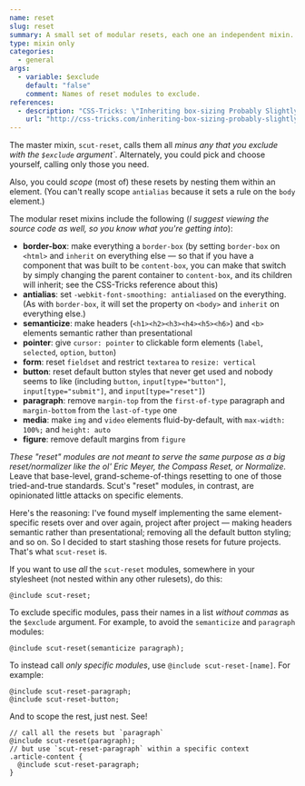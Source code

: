 ```yaml
---
name: reset
slug: reset
summary: A small set of modular resets, each one an independent mixin.
type: mixin only
categories:
  - general
args:
  - variable: $exclude
    default: "false"
    comment: Names of reset modules to exclude.
references:
  - description: "CSS-Tricks: \"Inheriting box-sizing Probably Slightly Better Best-Practice\""
    url: "http://css-tricks.com/inheriting-box-sizing-probably-slightly-better-best-practice/"
---
```


The master mixin, `scut-reset`, calls them all *minus any that you exclude with the `$exclude` argument`*. Alternately, you could pick and choose yourself, calling only those you need.

Also, you could *scope* (most of) these resets by nesting them within an element. (You can't really scope `antialias` because it sets a rule on the `body` element.)

The modular reset mixins include the following (*I suggest viewing the source code as well, so you know what you're getting into*):

- **border-box**: make everything a `border-box` (by setting `border-box` on `<html>` and `inherit` on everything else &mdash; so that if you have a component that was built to be `content-box`, you can make that switch by simply changing the parent container to `content-box`, and its children will inherit; see the CSS-Tricks reference about this)
- **antialias**: set `-webkit-font-smoothing: antialiased` on the everything. (As with `border-box`, it will set the property on `<body>` and `inherit` on everything else.)
- **semanticize**: make headers (`<h1><h2><h3><h4><h5><h6>`) and `<b>` elements semantic rather than presentational
- **pointer**: give `cursor: pointer` to clickable form elements (`label`, `selected`, `option`, `button`)
- **form**: reset `fieldset` and restrict `textarea` to `resize: vertical`
- **button**: reset default button styles that never get used and nobody seems to like (including `button`, `input[type="button"]`, `input[type="submit"]`, and `input[type="reset"]`)
- **paragraph**: remove `margin-top` from the `first-of-type` paragraph and `margin-bottom` from the `last-of-type` one
- **media**: make `img` and `video` elements fluid-by-default, with `max-width: 100%;` and `height: auto`
- **figure**: remove default margins from `figure`

*These "reset" modules are not meant to serve the same purpose as a big reset/normalizer like the ol' Eric Meyer, the Compass Reset, or Normalize.* Leave that base-level, grand-scheme-of-things resetting to one of those tried-and-true standards. Scut's "reset" modules, in contrast, are opinionated little attacks on specific elements.

Here's the reasoning: I've found myself implementing the same element-specific resets over and over again, project after project &mdash; making headers semantic rather than presentational; removing all the default button styling; and so on. So I decided to start stashing those resets for future projects. That's what `scut-reset` is.

If you want to use *all* the `scut-reset` modules, somewhere in your stylesheet (not nested within any other rulesets), do this:

<pre class="language-scss"><code>@include scut-reset;</code></pre>

To exclude specific modules, pass their names in a list *without commas* as the `$exclude` argument. For example, to avoid the `semanticize` and `paragraph` modules:

<pre class="language-scss"><code>@include scut-reset(semanticize paragraph);</code></pre>

To instead call *only specific modules*, use `@include scut-reset-[name]`. For example:

<pre class="language-scss"><code>@include scut-reset-paragraph;
@include scut-reset-button;</code></pre>

And to scope the rest, just nest. See!

<pre class="language-scss"><code>// call all the resets but `paragraph`
@include scut-reset(paragraph);
// but use `scut-reset-paragraph` within a specific context
.article-content {
  @include scut-reset-paragraph;
}</code></pre>
